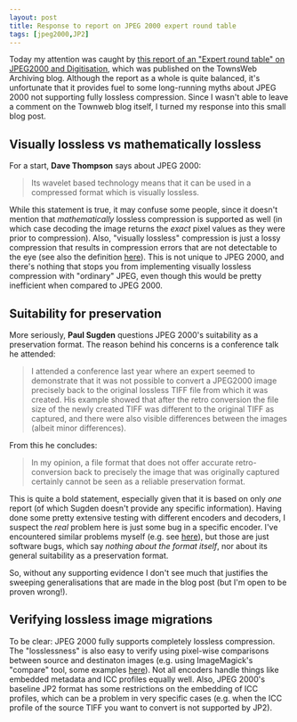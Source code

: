 ```yaml
---
layout: post
title: Response to report on JPEG 2000 expert round table 
tags: [jpeg2000,JP2]
---
```


Today my attention was caught by [this report of an "Expert round table" on JPEG2000 and Digitisation](https://www.townswebarchiving.com/2015/10/jpeg2000-and-digitisation-expert-round-table/), which was published on the  TownsWeb Archiving blog. Although the report as a whole is quite balanced, it's unfortunate that it provides fuel to some long-running myths about JPEG 2000 not supporting fully lossless compression. Since I wasn't able to leave a comment on the Townweb blog itself, I turned my response into this small blog post.

<!-- more -->

## Visually lossless vs mathematically lossless

For a start, **Dave Thompson** says about JPEG 2000: 

> Its wavelet based technology means that it can be used in a compressed format which is visually lossless. 

While this statement is true, it may confuse some people, since  it doesn't mention that *mathematically* lossless compression is supported as well (in which case decoding the image returns the *exact* pixel values as they were prior to compression). Also, "visually lossless" compression is just a lossy compression that results in compression errors that are not detectable to the eye (see also the definition [here](http://www.digitizationguidelines.gov/term.php?term=compressionvisuallylossless)). This is not unique to JPEG 2000, and there's nothing that stops you from implementing visually lossless compression with "ordinary" JPEG, even though this would be pretty inefficient when compared to JPEG 2000.

## Suitability for preservation

More seriously, **Paul Sugden** questions JPEG 2000's suitability as a preservation format. The reason behind his concerns is a conference talk he attended:

> I attended a conference last year where an expert seemed to demonstrate that it was not possible to convert a JPEG2000 image precisely back to the original lossless TIFF file from which it was created. His example showed that after the retro conversion the file size of the newly created TIFF was different to the original TIFF as captured, 
and there were also visible differences between the images (albeit minor differences). 

From this he concludes:

> In my opinion, a file format that does not offer accurate retro-conversion back to precisely the image that was originally captured certainly cannot be seen as a reliable preservation format.

This is quite a bold statement, especially given that it is based on only *one* report (of which Sugden doesn't provide any specific information). Having done some pretty extensive testing with different encoders and decoders, I suspect the *real* problem here is just some bug in a specific encoder. I've encountered similar problems myself (e.g. see [here](https://github.com/bitsgalore/jpegToLosslessJP2)), but those are just software bugs, which say *nothing about the format itself*, nor about its  general suitability as a preservation format. 

So, without any supporting evidence I don't see much that justifies the sweeping generalisations that are made in the blog post (but I'm open to be proven wrong!).

## Verifying lossless image migrations

To be clear: JPEG 2000 fully supports completely lossless compression. The "losslessness" is also easy to verify using pixel-wise comparisons between source and destinaton images (e.g. using ImageMagick's "compare" tool, some examples [here](https://github.com/bitsgalore/jpegToLosslessJP2)). Not all encoders handle things like embedded metadata and ICC profiles equally well. Also, JPEG 2000's baseline JP2 format has some restrictions on the embedding of ICC profiles, which can be a problem in very specific cases (e.g. when the ICC profile  of the source TIFF you want to convert is not supported by JP2). 
